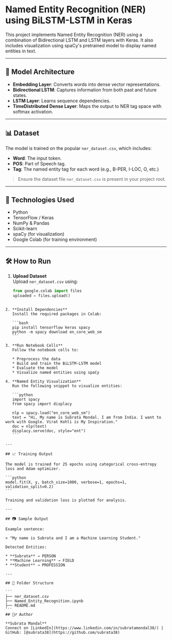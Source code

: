 
# Named Entity Recognition (NER) using BiLSTM-LSTM in Keras

This project implements Named Entity Recognition (NER) using a combination of Bidirectional LSTM and LSTM layers with Keras. It also includes visualization using spaCy's pretrained model to display named entities in text.

---
## 🧠 Model Architecture

- **Embedding Layer**: Converts words into dense vector representations.
- **Bidirectional LSTM**: Captures information from both past and future states.
- **LSTM Layer**: Learns sequence dependencies.
- **TimeDistributed Dense Layer**: Maps the output to NER tag space with softmax activation.

---

## 📊 Dataset

The model is trained on the popular `ner_dataset.csv`, which includes:

- **Word**: The input token.
- **POS**: Part of Speech tag.
- **Tag**: The named entity tag for each word (e.g., B-PER, I-LOC, O, etc.)

> Ensure the dataset file `ner_dataset.csv` is present in your project root.

---

## 🧪 Technologies Used

- Python
- TensorFlow / Keras
- NumPy & Pandas
- Scikit-learn
- spaCy (for visualization)
- Google Colab (for training environment)

---

## 🛠️ How to Run

1. **Upload Dataset**  
   Upload `ner_dataset.csv` using:
   ```python
   from google.colab import files
   uploaded = files.upload()
````

2. **Install Dependencies**
   Install the required packages in Colab:

   ```bash
   pip install tensorflow keras spacy
   python -m spacy download en_core_web_sm
   ```

3. **Run Notebook Cells**
   Follow the notebook cells to:

   * Preprocess the data
   * Build and train the BiLSTM-LSTM model
   * Evaluate the model
   * Visualize named entities using spaCy

4. **Named Entity Visualization**
   Run the following snippet to visualize entities:

   ```python
   import spacy
   from spacy import displacy

   nlp = spacy.load("en_core_web_sm")
   text = "Hi, My name is Subrata Mondal. I am from India. I want to work with Google. Virat Kohli is My Inspiration."
   doc = nlp(text)
   displacy.serve(doc, style="ent")
   ```

---

## 📈 Training Output

The model is trained for 25 epochs using categorical cross-entropy loss and Adam optimizer.

```python
model.fit(X, y, batch_size=1000, verbose=1, epochs=1, validation_split=0.2)
```

Training and validation loss is plotted for analysis.

---

## 📷 Sample Output

Example sentence:

> "My name is Subrata and I am a Machine Learning Student."

Detected Entities:

* **Subrata** → PERSON
* **Machine Learning** → FIELD
* **Student** → PROFESSION

---

## 📁 Folder Structure

```
├── ner_dataset.csv
├── Named_Entity_Recognition.ipynb
├── README.md
```
## 🙋‍♂️ Author

**Subrata Mandal**
Connect on [LinkedIn](https://www.linkedin.com/in/subratamondal38/) | GitHub: [@subrata38](https://github.com/subrata38)

